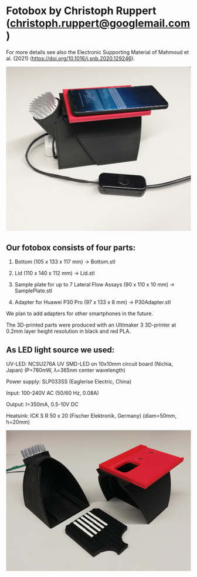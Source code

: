 # Fotobox by Christoph Ruppert (christoph.ruppert@googlemail.com)

For more details see also the Electronic Supporting Material of 
Mahmoud et al. (2021) (https://doi.org/10.1016/j.snb.2020.129246).

![Fotobox1](Fotobox1.jpg)

## Our fotobox consists of four parts:

1) Bottom (105 x 133 x 117 mm) -> Bottom.stl

2) Lid (110 x 140 x 112 mm) -> Lid.stl

3) Sample plate for up to 7 Lateral Flow Assays (90 x 110 x 10 mm) -> SamplePlate.stl

4) Adapter for Huawei P30 Pro (97 x 133 x 8 mm) -> P30Adapter.stl

We plan to add adapters for other smartphones in the future.

The 3D-printed parts were produced with an Ultimaker 3 3D-printer at 0.2mm
layer height resolution in black and red PLA.


## As LED light source we used:

UV-LED: NCSU276A UV SMD-LED on 10x10mm circuit board (Nichia, Japan) 
(P=780mW, λ=365nm center wavelength)

Power supply: SLP033SS (Eaglerise Electric, China)

Input: 100-240V AC (50/60 Hz, 0.08A)

Output: I=350mA, 0.5-10V DC

Heatsink: ICK S R 50 x 20 (Fischer Elektronik, Germany) (diam=50mm, h=20mm)


![Fotobox2](Fotobox2.jpg)

